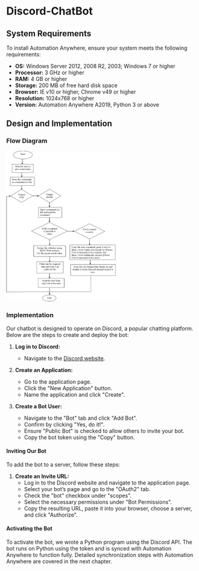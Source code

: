 # Discord-ChatBot

## System Requirements
To install Automation Anywhere, ensure your system meets the following requirements:
- **OS:** Windows Server 2012, 2008 R2, 2003; Windows 7 or higher
- **Processor:** 3 GHz or higher
- **RAM:** 4 GB or higher
- **Storage:** 200 MB of free hard disk space
- **Browser:** IE v10 or higher, Chrome v49 or higher
- **Resolution:** 1024x768 or higher
- **Version:** Automation Anywhere A2019, Python 3 or above

## Design and Implementation

### Flow Diagram
<img src="images/FlowDiagram.png" alt="Flow Diagram" width="60%" style="background-color:red;">

### Implementation
Our chatbot is designed to operate on Discord, a popular chatting platform. Below are the steps to create and deploy the bot:

1. **Log in to Discord:**
   - Navigate to the [Discord website](https://discord.com/).

2. **Create an Application:**
   - Go to the application page.
   - Click the "New Application" button.
   - Name the application and click "Create".


3. **Create a Bot User:**
   - Navigate to the "Bot" tab and click "Add Bot".
   - Confirm by clicking "Yes, do it!".
   - Ensure "Public Bot" is checked to allow others to invite your bot.
   - Copy the bot token using the "Copy" button.

#### Inviting Our Bot
To add the bot to a server, follow these steps:

1. **Create an Invite URL:**
   - Log in to the Discord website and navigate to the application page.
   - Select your bot’s page and go to the "OAuth2" tab.
   - Check the "bot" checkbox under "scopes".
   - Select the necessary permissions under "Bot Permissions".
   - Copy the resulting URL, paste it into your browser, choose a server, and click "Authorize".

#### Activating the Bot
To activate the bot, we wrote a Python program using the Discord API. The bot runs on Python using the token and is synced with Automation Anywhere to function fully. Detailed synchronization steps with Automation Anywhere are covered in the next chapter.
